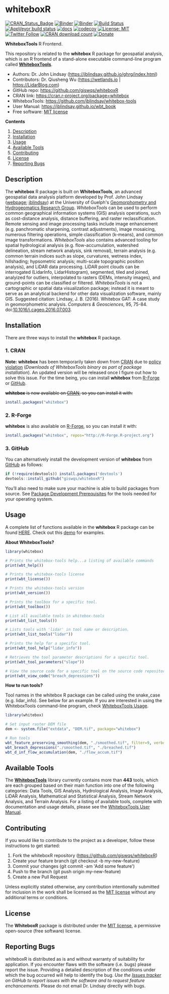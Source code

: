 # whiteboxR

[![CRAN\_Status\_Badge](https://www.r-pkg.org/badges/version/whitebox)](https://cran.r-project.org/package=whitebox)
[![Binder](https://mybinder.org/badge_logo.svg)](https://gishub.org/whiteboxR-cloud)
[![Binder](https://binder.pangeo.io/badge.svg)](https://binder.pangeo.io/v2/gh/giswqs/whitebox-r-binder/master?urlpath=rstudio)
[![Build Status](https://travis-ci.org/giswqs/whiteboxR.svg?branch=master)](https://travis-ci.org/giswqs/whiteboxR)
[![AppVeyor build status](https://ci.appveyor.com/api/projects/status/github/giswqs/whiteboxR?branch=master&svg=true)](https://ci.appveyor.com/project/giswqs/whiteboxR)
[![docs](https://img.shields.io/badge/docs-passing-brightgreen.svg)](https://giswqs.github.io/whiteboxR)
[![codecov](https://codecov.io/gh/giswqs/whiteboxR/branch/master/graph/badge.svg)](https://codecov.io/gh/giswqs/whiteboxR)
[![License: MIT](https://img.shields.io/badge/License-MIT-yellow.svg)](https://opensource.org/licenses/MIT)
[![Twitter Follow](https://img.shields.io/twitter/follow/giswqs?style=social)](https://twitter.com/giswqs)
[![CRAN download count](https://cranlogs.r-pkg.org/badges/grand-total/whitebox)](https://cranlogs.r-pkg.org/badges/grand-total/whitebox)
[![Donate](https://img.shields.io/badge/Donate-Buy%20me%20a%20coffee-yellowgreen.svg)](https://www.buymeacoffee.com/giswqs)


**WhiteboxTools** R Frontend.

This repository is related to the **whitebox** R package for geospatial analysis, which is an R frontend of a stand-alone executable command-line program called **[WhiteboxTools](https://github.com/jblindsay/whitebox-tools)**. 

* Authors: Dr. John Lindsay (<https://jblindsay.github.io/ghrg/index.html>)
* Contributors: Dr. Qiusheng Wu (<https://wetlands.io> | <https://LidarBlog.com>)
* GitHub repo: <https://github.com/giswqs/whiteboxR>
* CRAN link: <https://cran.r-project.org/package=whitebox>
* WhiteboxTools: <https://github.com/jblindsay/whitebox-tools>
* User Manual: <https://jblindsay.github.io/wbt_book>
* Free software: [MIT license](https://opensource.org/licenses/MIT)


**Contents**

1. [Description](#description)
2. [Installation](#installation)
3. [Usage](#usage)
4. [Available Tools](#available-tools)
5. [Contributing](#contributing)
6. [License](#license)
7. [Reporting Bugs](#reporting-bugs)

## Description

The **whitebox** R package is built on **WhiteboxTools**, an advanced geospatial data analysis platform developed by Prof. John Lindsay ([webpage](https://jblindsay.github.io/ghrg/index.html); [jblindsay](https://github.com/jblindsay)) at the University of Guelph's [Geomorphometry and Hydrogeomatics Research Group](https://jblindsay.github.io/ghrg/index.html). *WhiteboxTools* can be used to perform common geographical information systems (GIS) analysis operations, such as cost-distance analysis, distance buffering, and raster reclassification. Remote sensing and image processing tasks include image enhancement (e.g. panchromatic sharpening, contrast adjustments), image mosaicing, numerous filtering operations, simple classification (k-means), and common image transformations. *WhiteboxTools* also contains advanced tooling for spatial hydrological analysis (e.g. flow-accumulation, watershed delineation, stream network analysis, sink removal), terrain analysis (e.g. common terrain indices such as slope, curvatures, wetness index, hillshading; hypsometric analysis; multi-scale topographic position analysis), and LiDAR data processing. LiDAR point clouds can be interrogated (LidarInfo, LidarHistogram), segmented, tiled and joined, analyized for outliers, interpolated to rasters (DEMs, intensity images), and ground-points can be classified or filtered. *WhiteboxTools* is not a cartographic or spatial data visualization package; instead it is meant to serve as an analytical backend for other data visualization software, mainly GIS. Suggested citation: Lindsay, J. B. (2016). Whitebox GAT: A case study in geomorphometric analysis. _Computers & Geosciences_, 95, 75-84. doi:[10.1016/j.cageo.2016.07.003](http://dx.doi.org/10.1016/j.cageo.2016.07.003).

## Installation

There are three ways to install the **whitebox** R package.

### 1. CRAN

**Note:** **whitebox** has been temporarily taken down from [CRAN](https://cran.r-project.org/package=whitebox) due to [policy violation](https://cran.r-project.org/web/packages/policies.html) (*Downloads of WhiteboxTools binary as part of package installation*). An updated version will be released once I figure out how to solve this issue. For the time being, you can install **whitebox** from [R-Forge](https://r-forge.r-project.org/R/?group_id=2337) or [GitHub](https://github.com/giswqs/whiteboxR).

~~**whitebox** is now available on [CRAN](https://cran.r-project.org/package=whitebox), so you can install it with:~~

```R
install.packages("whitebox")
```

### 2. R-Forge

**whitebox** is also available on [R-Forge](https://r-forge.r-project.org/R/?group_id=2337), so you can install it with:

```R
install.packages("whitebox", repos="http://R-Forge.R-project.org")
```

### 3. GitHub

You can alternatively install the development version of **whitebox** from [GitHub](https://github.com/giswqs/whiteboxR) as follows:

```R
if (!require(devtools)) install.packages('devtools')
devtools::install_github("giswqs/whiteboxR")
```

You’ll also need to make sure your machine is able to build packages from source. See [Package Development Prerequisites](http://www.rstudio.com/ide/docs/packages/prerequisites) for the tools needed for your operating system.

## Usage

A complete list of functions available in the **whitebox** R package can be found [HERE](https://giswqs.github.io/whiteboxR/reference/index.html). Check out this [demo](https://giswqs.github.io/whiteboxR/articles/demo.html) for examples.

**About WhiteboxTools?**

```R
library(whitebox)

# Prints the whitebox-tools help...a listing of available commands
print(wbt_help())

# Prints the whitebox-tools license
print(wbt_license())

# Prints the whitebox-tools version
print(wbt_version())

# Prints the toolbox for a specific tool.
print(wbt_toolbox())

# List all available tools in whitebox-tools
print(wbt_list_tools())

# Lists tools with 'lidar' in tool name or description.
print(wbt_list_tools("lidar"))

# Prints the help for a specific tool.
print(wbt_tool_help("lidar_info"))

# Retrieves the tool parameter descriptions for a specific tool.
print(wbt_tool_parameters("slope"))

# View the source code for a specific tool on the source code repository.
print(wbt_view_code("breach_depressions"))
```

**How to run tools?**


Tool names in the whitebox R package can be called using the snake_case (e.g. lidar_info). See below for an example. If you are interested in using the WhiteboxTools command-line program, check [WhiteboxTools Usage](https://github.com/jblindsay/whitebox-tools#3-usage).

```R
library(whitebox)

# Set input raster DEM file
dem <- system.file("extdata", "DEM.tif", package="whitebox")

# Run tools
wbt_feature_preserving_smoothing(dem, "./smoothed.tif", filter=9, verbose_mode = TRUE)
wbt_breach_depressions("./smoothed.tif", "./breached.tif")
wbt_d_inf_flow_accumulation(dem, "./flow_accum.tif")
```

## Available Tools

The **[WhiteboxTools](https://github.com/jblindsay/whitebox-tools)** library currently contains more than **443** tools, which are each grouped based on their main function into one of the following categories: Data Tools, GIS Analysis, Hydrological Analysis, Image Analysis, LiDAR Analysis, Mathematical and Statistical Analysis, Stream Network Analysis, and Terrain Analysis. For a listing of available tools, complete with documentation and usage details, please see the [WhiteboxTools User Manual](https://jblindsay.github.io/wbt_book/available_tools/index.html).


## Contributing

If you would like to contribute to the project as a developer, follow these instructions to get started:

1. Fork the whiteboxR repository (<https://github.com/giswqs/whiteboxR>)
2. Create your feature branch (git checkout -b my-new-feature)
3. Commit your changes (git commit -am 'Add some feature')
4. Push to the branch (git push origin my-new-feature)
5. Create a new Pull Request

Unless explicitly stated otherwise, any contribution intentionally submitted for inclusion in the work shall be licensed as the [MIT license](https://opensource.org/licenses/MIT) without any additional terms or conditions.

## License

The **WhiteboxR** package is distributed under the [MIT license](https://opensource.org/licenses/MIT), a permissive open-source (free software) license.


## Reporting Bugs

whiteboxR is distributed as is and without warranty of suitability for application. If you encounter flaws with the software (i.e. bugs) please report the issue. Providing a detailed description of the conditions under which the bug occurred will help to identify the bug. *Use the [Issues tracker](https://github.com/giswqs/whiteboxR/issues) on GitHub to report issues with the software and to request feature enchancements.* Please do not email Dr. Lindsay directly with bugs.